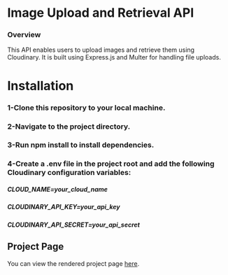 

# Image Upload and Retrieval API
### Overview
This API enables users to upload images and retrieve them using Cloudinary. It is built using Express.js and Multer for handling file uploads.

# Installation
###  1-Clone this repository to your local machine.
### 2-Navigate to the project directory.
### 3-Run npm install to install dependencies.
### 4-Create a .env file in the project root and add the following Cloudinary configuration variables:
##### CLOUD_NAME=your_cloud_name
##### CLOUDINARY_API_KEY=your_api_key
##### CLOUDINARY_API_SECRET=your_api_secret

## Project Page
You can view the rendered project page [here](https://get-upload-images.onrender.com/).

